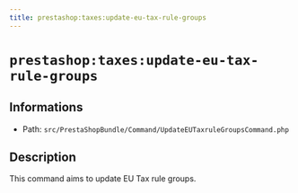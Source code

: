 ```yaml
---
title: prestashop:taxes:update-eu-tax-rule-groups
---
```


# `prestashop:taxes:update-eu-tax-rule-groups`

## Informations

* Path: `src/PrestaShopBundle/Command/UpdateEUTaxruleGroupsCommand.php`

## Description

This command aims to update EU Tax rule groups.

